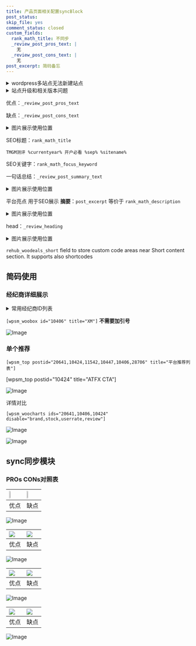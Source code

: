 ```yaml
---
title: 产品页面相关配置syncBlock
post_status: 
skip_file: yes
comment_status: closed
custom_fields:
  rank_math_title: 不同步
  _review_post_pros_text: |
    无
  _review_post_cons_text: |
    无
post_excerpt: 简码备忘
---
```

<details><summary>wordpress多站点无法新建站点</summary>

<li>和报错需要清理cookies一样的原因</li>
<li>wp-config.php里面<code>define( 'SUBDOMAIN_INSTALL', false );//子域名安装</code></li>
<li>新建子站点是用<code>define( 'SUBDOMAIN_INSTALL', true);//子域名安装</code> 完成以后，改成<code>false</code></li>
</details>

<details><summary>站点升级和相关版本问题</summary>

<p>wordpress：5.9.9
woocommerce：7.5.1
出现问题的地方：主题选项里面>><strong>Product layout >>compact style</strong></p>
<p>如何出现没有用过的字段 导致无法保存。先导出配置 然后进行修改，后面再次恢复即可。</p>
<p>出现部分字段无法显示时，需要返回默认布局后，对产品进行保存就好了。</p>
<p></p>
</details>

优点：`_review_post_pros_text`

缺点：`_review_post_cons_text`

<details><summary>图片展示使用位置</summary>

<img src="https://prod-files-secure.s3.us-west-2.amazonaws.com/39ed1227-6d7d-4570-be36-9ccd4a2c4241/f51d3d83-55d4-4bdf-9604-f37ec77ab556/Untitled.png?X-Amz-Algorithm=AWS4-HMAC-SHA256&X-Amz-Content-Sha256=UNSIGNED-PAYLOAD&X-Amz-Credential=ASIAZI2LB4664FKXFBLA%2F20250512%2Fus-west-2%2Fs3%2Faws4_request&X-Amz-Date=20250512T045523Z&X-Amz-Expires=3600&X-Amz-Security-Token=IQoJb3JpZ2luX2VjECQaCXVzLXdlc3QtMiJIMEYCIQCAeU%2F1k6fnV%2BsXxkOgnelgDIjRKaJ3n1bNWiwhMOdqgAIhAMlMcNUAgQFDH%2B7FFbEkd7hdSvYfyWdpOLpKIwT4EfnvKogECM3%2F%2F%2F%2F%2F%2F%2F%2F%2F%2FwEQABoMNjM3NDIzMTgzODA1IgxW0uxCIqdi4kVEpicq3AOaZ4D8r3mWeZvA3e5G1XOsC7npSKKyMMoC2hoEwhKZm9B%2FPPjLkzTvUiANcpJP92G8wqmNTCeWzwUjHXXj7mb86TK1Qtug2evediUOkzPLlt%2Fx%2F4hav4BBGWDo96zcqHjaXBuI70EQkVH3ObMA0rkYg3mEK5rL%2BnetamqDIqAhhB9XfmTuOqkxyN%2F8DuSZIy34tUeWoeVLCKmqhPIo9A0aLqH3tJQNwCLbyAVZtWapoNy4a3SD5Wi4%2Fcr42lCsV3zYIywnrLtpaXSAg5GJ5msYds2PzjjOd2NEP2JOyzC6zWVKRQUDkhyH1MiYcUA9sku8DAP4AwsnGseXWOnDsiaV9iOQ48X2eg0Srry2tDVAiw8FCx6St%2Br92Y99p1y9BrujYPc9oKnr3N0Vze3%2Fxzvt2wJyoyFBPANsvAQRUOJNcMj2%2FgKTlBLMVG7It28xjyx64zSFd0TFE%2FdJjnIdZsN4hEBup8ITsVZTOiNdkVAj69ODih9IyBIQjboORM9D38gcf9PNNk15h4JfJMN99YYzNa1N2HP2ySh1GyjU03bBoUd%2B0oNz83I4y%2BSoNsqenPzw4nd0taLIEBHaIzqpDXuWjm7S5jspV4uzWMOqt3OkTGUheu9yahwHpJgicjCn6IXBBjqkARmRyP1u1sdB31VUtcC66yA%2BIALsXfiuatWtGXSC3W%2FRRVm8i1dDOD%2BAkvF%2BA1i3aWMeDREEPDVxLNn4%2F27Rwqrxj%2FAMME4LkhG%2FFfxbV0BPpOTmnisIHBuf46ukum1mVNWbDApR6ySYzVg7yId6hULU4hkyKwHLE7bh7ZAO7Mbi9304QcHm2oX7GAnQnn9PHSg8LHmZW4C%2BKuJf5IGRK7ewiItG&X-Amz-Signature=16695b2c8b2bf0708842249b2b1a701ac45eccedb9f2b2b76e164fa1185dc4c0&X-Amz-SignedHeaders=host&x-id=GetObject" alt="Image">
</details>

SEO标题：`rank_math_title`

`TMGM测评 %currentyear% 开户必看 %sep% %sitename%`

SEO关键字：`rank_math_focus_keyword`

一句话总结：`_review_post_summary_text`

<details><summary>图片展示使用位置</summary>

<img src="https://prod-files-secure.s3.us-west-2.amazonaws.com/39ed1227-6d7d-4570-be36-9ccd4a2c4241/4b96a922-296c-4f4e-8630-d1c870cbce01/Untitled.png?X-Amz-Algorithm=AWS4-HMAC-SHA256&X-Amz-Content-Sha256=UNSIGNED-PAYLOAD&X-Amz-Credential=ASIAZI2LB466UUHDRCCG%2F20250512%2Fus-west-2%2Fs3%2Faws4_request&X-Amz-Date=20250512T045524Z&X-Amz-Expires=3600&X-Amz-Security-Token=IQoJb3JpZ2luX2VjECQaCXVzLXdlc3QtMiJIMEYCIQD747uVF%2FO2thCr%2BvLCWypNliDR%2FVL2vafFv8%2BtcinO7AIhAJFNHbXWOQen5enF1NEMsmXVR8rMUCSLT71LhnukYQ3hKogECM3%2F%2F%2F%2F%2F%2F%2F%2F%2F%2FwEQABoMNjM3NDIzMTgzODA1IgzFBHZpzp5pO9kRLnMq3ANaBfPSEPOwnydvQ15vG%2Ff6zUFKovq5lTxyLIbhtkA9mSGg%2B%2FvRNqBtYUh9gR9JPGFSR09TnZSwypC7HLpzM6sO%2B629zOjikoMHFEOPwh2eFwk7rZ1rPHh1PGvXh2vFven1JcqdKU1X88BxI4MUHywA1eS%2BURgDgxmYwdou5E7wfqr5Dk4lA0JPO%2F6EcTNfAbX1DMFQOqjAd70ctwD7QCcwcGtJ%2B%2FaFc1A%2BjY9suGphCsqREdOtug3mSClFjlxM34rIt8vcMDcF1ZSjwvKLPV0med547ipTui%2B95tQE4jRBjz3%2FFZu%2BJAhePZCqh3MRqfOvmQJJGqnz6gZvbTXvncwnqp6P%2F9plS%2BsKYx51RwTRFI0ClboySWxX01KXV8uOai0LvWJUnUSa1ELu76VnmGFI2Q9Yfxk2S2eBZSY3g8%2Faw2TVRLbFkz8FoDPcIx7nNGCCe0ltLpz4TXgN0rvA2DTGspmzeeS67EUD74KRhjGyDcQ2f4Ti5XX0J565eAWQjgF0w5x%2Ff3IQPusJLXCN60IAHblL0r8B2YtwY4NzrrWuIId67CZH2WEMFuHPqMGLzT%2FnCf%2BYR4dLHLWTYtWkCTeiRRj80%2Fm9nKDVdSPD8NRBHydNIVdmj5yxza1EmjDQ6IXBBjqkAbSMzPkv0ArtyNj64W%2Fo3PE1hWNf5P%2Fk45YabOPw2%2BGWsbmyCsLCn9qIrvf%2BgZbdZ16a1v215r4rvKBup6StEurkvp%2F%2BSfHhWS2SAu1998L0hMsnxMbZYDrvTm2WfnhCPK02aVSOeyXd5ZC3Q7Q7C%2BlQcr%2BU09UegupeaxuAXKGV6bKU9OvezIcjxqGYSqyZ39Rk8fm2ehr%2FH7ZWH4dCU2iMCmLd&X-Amz-Signature=4d9be07c2d6c7aaf1c8166c95cedfe7670725b12cd94586574b40e6ea7840665&X-Amz-SignedHeaders=host&x-id=GetObject" alt="Image">
</details>

平台亮点 用于SEO展示 **摘要**：`post_excerpt`  等价于 `rank_math_description`

<details><summary>图片展示使用位置</summary>

<img src="https://prod-files-secure.s3.us-west-2.amazonaws.com/39ed1227-6d7d-4570-be36-9ccd4a2c4241/1ee11f63-b60a-4dfe-a7a7-d58ff23b5d88/Untitled.png?X-Amz-Algorithm=AWS4-HMAC-SHA256&X-Amz-Content-Sha256=UNSIGNED-PAYLOAD&X-Amz-Credential=ASIAZI2LB466W2RK5GAQ%2F20250512%2Fus-west-2%2Fs3%2Faws4_request&X-Amz-Date=20250512T045524Z&X-Amz-Expires=3600&X-Amz-Security-Token=IQoJb3JpZ2luX2VjECQaCXVzLXdlc3QtMiJIMEYCIQCxb%2BwIJ3zm6gmUUonZPvK4UChFsXOWxu8cN98W6L6gzgIhAKepJ4Wd8rOa7UpMGOJK6hqDLfty74yPs0PibmB3TDkQKogECM3%2F%2F%2F%2F%2F%2F%2F%2F%2F%2FwEQABoMNjM3NDIzMTgzODA1Igw40lSgvWBjwNKb28Mq3AOjzg8%2BiCvemQuLUejsw5%2BmaZ5bcnqaKDAJXXk2aVg2m%2B8O5fIHoXb9vuddHFb3uGi9TnKq8%2BXPVBMHsD%2FvRfinbm%2FjGsBJ7U81%2FO6v8C02TZMnyKAPPEPTfZOfB8T2xoM4xhaDBaCA4BW%2Bwq1Zkl5o9pLi1LJG05duS5kgSMiQkxhyPX7i6Oid%2FuPa8trWi%2BbWR1Z27L6z8bL98wV250shVrEddwY46%2FGcDJ0qTCPs2u%2FlISqs8C%2B8bXFboM9GKTtpLG%2Fp09cBj%2ByKRQExP%2FFG3B3OcJUSuEL9BaF%2BwLBy0pAHcACugBnBWjnDtSzi%2FGuDqJmyf5w5FnP3ZrC6uPLmVw77FHC5xvH8me85vXcuvEmNwEXqXh2lXgmN2wWKf5bwkR%2FPPmsJnUABKdjQKU5QSR85%2FMjuJsUx3ARoT3p3KuL19tfthrD0RXDi6tXzBEqcqx8AKUGiYjZNRAaGxqpF4TGMfJL8DDWVYyiJJI0h%2BuMzyvhRFiRxQvj355kxrFQEIHf3URmPnw2BseJN6jOwOIMEWw5SiJPU8Lt9RbSsLOYH%2F1ZClk21vDwlovLwHcYaMWxQ3ijoPL%2BciKbxFDLPJkUkUFWd7vRaDTFZH9xVxguMgbJphcBxM8%2F8tzCM6IXBBjqkAeWlH0Dnt3crVFFXR7ey4N0e4G6bgS7r0%2Fx5CVNbakCEiEyylrkR4z1KiQuJqXNP3WOLP6my%2F78gh88HXWvEU1Z3ZpiCOrfFSN5gGldp25rALAgArunKfG1of0Lf8JietcbRlyfd923EnSrrZmh%2F7TngmS%2BrWK6Wgoe9rizZAee12j8veo%2FfwkoN3ToeDsrTr%2FbfXY5WtUxSI3%2F4Yp7%2FXNWUFhCT&X-Amz-Signature=dec43a55f992e18867587c606e7013a3b2a05579ff32c77667f10f185f466cd5&X-Amz-SignedHeaders=host&x-id=GetObject" alt="Image">
<img src="https://prod-files-secure.s3.us-west-2.amazonaws.com/39ed1227-6d7d-4570-be36-9ccd4a2c4241/ad4118b5-78d8-4fbe-801e-3b29b5d99c01/Untitled.png?X-Amz-Algorithm=AWS4-HMAC-SHA256&X-Amz-Content-Sha256=UNSIGNED-PAYLOAD&X-Amz-Credential=ASIAZI2LB466W2RK5GAQ%2F20250512%2Fus-west-2%2Fs3%2Faws4_request&X-Amz-Date=20250512T045524Z&X-Amz-Expires=3600&X-Amz-Security-Token=IQoJb3JpZ2luX2VjECQaCXVzLXdlc3QtMiJIMEYCIQCxb%2BwIJ3zm6gmUUonZPvK4UChFsXOWxu8cN98W6L6gzgIhAKepJ4Wd8rOa7UpMGOJK6hqDLfty74yPs0PibmB3TDkQKogECM3%2F%2F%2F%2F%2F%2F%2F%2F%2F%2FwEQABoMNjM3NDIzMTgzODA1Igw40lSgvWBjwNKb28Mq3AOjzg8%2BiCvemQuLUejsw5%2BmaZ5bcnqaKDAJXXk2aVg2m%2B8O5fIHoXb9vuddHFb3uGi9TnKq8%2BXPVBMHsD%2FvRfinbm%2FjGsBJ7U81%2FO6v8C02TZMnyKAPPEPTfZOfB8T2xoM4xhaDBaCA4BW%2Bwq1Zkl5o9pLi1LJG05duS5kgSMiQkxhyPX7i6Oid%2FuPa8trWi%2BbWR1Z27L6z8bL98wV250shVrEddwY46%2FGcDJ0qTCPs2u%2FlISqs8C%2B8bXFboM9GKTtpLG%2Fp09cBj%2ByKRQExP%2FFG3B3OcJUSuEL9BaF%2BwLBy0pAHcACugBnBWjnDtSzi%2FGuDqJmyf5w5FnP3ZrC6uPLmVw77FHC5xvH8me85vXcuvEmNwEXqXh2lXgmN2wWKf5bwkR%2FPPmsJnUABKdjQKU5QSR85%2FMjuJsUx3ARoT3p3KuL19tfthrD0RXDi6tXzBEqcqx8AKUGiYjZNRAaGxqpF4TGMfJL8DDWVYyiJJI0h%2BuMzyvhRFiRxQvj355kxrFQEIHf3URmPnw2BseJN6jOwOIMEWw5SiJPU8Lt9RbSsLOYH%2F1ZClk21vDwlovLwHcYaMWxQ3ijoPL%2BciKbxFDLPJkUkUFWd7vRaDTFZH9xVxguMgbJphcBxM8%2F8tzCM6IXBBjqkAeWlH0Dnt3crVFFXR7ey4N0e4G6bgS7r0%2Fx5CVNbakCEiEyylrkR4z1KiQuJqXNP3WOLP6my%2F78gh88HXWvEU1Z3ZpiCOrfFSN5gGldp25rALAgArunKfG1of0Lf8JietcbRlyfd923EnSrrZmh%2F7TngmS%2BrWK6Wgoe9rizZAee12j8veo%2FfwkoN3ToeDsrTr%2FbfXY5WtUxSI3%2F4Yp7%2FXNWUFhCT&X-Amz-Signature=86fe087ec3910b0f82bde0958479ec30032bf6376e619e0de3dbbd5e0539f56b&X-Amz-SignedHeaders=host&x-id=GetObject" alt="Image">
<img src="https://prod-files-secure.s3.us-west-2.amazonaws.com/39ed1227-6d7d-4570-be36-9ccd4a2c4241/a38cf7c9-a79c-4b64-9e94-13589fe0758b/Untitled.png?X-Amz-Algorithm=AWS4-HMAC-SHA256&X-Amz-Content-Sha256=UNSIGNED-PAYLOAD&X-Amz-Credential=ASIAZI2LB466W2RK5GAQ%2F20250512%2Fus-west-2%2Fs3%2Faws4_request&X-Amz-Date=20250512T045524Z&X-Amz-Expires=3600&X-Amz-Security-Token=IQoJb3JpZ2luX2VjECQaCXVzLXdlc3QtMiJIMEYCIQCxb%2BwIJ3zm6gmUUonZPvK4UChFsXOWxu8cN98W6L6gzgIhAKepJ4Wd8rOa7UpMGOJK6hqDLfty74yPs0PibmB3TDkQKogECM3%2F%2F%2F%2F%2F%2F%2F%2F%2F%2FwEQABoMNjM3NDIzMTgzODA1Igw40lSgvWBjwNKb28Mq3AOjzg8%2BiCvemQuLUejsw5%2BmaZ5bcnqaKDAJXXk2aVg2m%2B8O5fIHoXb9vuddHFb3uGi9TnKq8%2BXPVBMHsD%2FvRfinbm%2FjGsBJ7U81%2FO6v8C02TZMnyKAPPEPTfZOfB8T2xoM4xhaDBaCA4BW%2Bwq1Zkl5o9pLi1LJG05duS5kgSMiQkxhyPX7i6Oid%2FuPa8trWi%2BbWR1Z27L6z8bL98wV250shVrEddwY46%2FGcDJ0qTCPs2u%2FlISqs8C%2B8bXFboM9GKTtpLG%2Fp09cBj%2ByKRQExP%2FFG3B3OcJUSuEL9BaF%2BwLBy0pAHcACugBnBWjnDtSzi%2FGuDqJmyf5w5FnP3ZrC6uPLmVw77FHC5xvH8me85vXcuvEmNwEXqXh2lXgmN2wWKf5bwkR%2FPPmsJnUABKdjQKU5QSR85%2FMjuJsUx3ARoT3p3KuL19tfthrD0RXDi6tXzBEqcqx8AKUGiYjZNRAaGxqpF4TGMfJL8DDWVYyiJJI0h%2BuMzyvhRFiRxQvj355kxrFQEIHf3URmPnw2BseJN6jOwOIMEWw5SiJPU8Lt9RbSsLOYH%2F1ZClk21vDwlovLwHcYaMWxQ3ijoPL%2BciKbxFDLPJkUkUFWd7vRaDTFZH9xVxguMgbJphcBxM8%2F8tzCM6IXBBjqkAeWlH0Dnt3crVFFXR7ey4N0e4G6bgS7r0%2Fx5CVNbakCEiEyylrkR4z1KiQuJqXNP3WOLP6my%2F78gh88HXWvEU1Z3ZpiCOrfFSN5gGldp25rALAgArunKfG1of0Lf8JietcbRlyfd923EnSrrZmh%2F7TngmS%2BrWK6Wgoe9rizZAee12j8veo%2FfwkoN3ToeDsrTr%2FbfXY5WtUxSI3%2F4Yp7%2FXNWUFhCT&X-Amz-Signature=632a7f381138276b43e17fdf8ad7f7b98e1ed1433fa759b5a05d830bd47ccd40&X-Amz-SignedHeaders=host&x-id=GetObject" alt="Image">
<img src="https://prod-files-secure.s3.us-west-2.amazonaws.com/39ed1227-6d7d-4570-be36-9ccd4a2c4241/7da6fc1e-d2ac-42ae-8c75-cb5749aa18f6/Untitled.png?X-Amz-Algorithm=AWS4-HMAC-SHA256&X-Amz-Content-Sha256=UNSIGNED-PAYLOAD&X-Amz-Credential=ASIAZI2LB466W2RK5GAQ%2F20250512%2Fus-west-2%2Fs3%2Faws4_request&X-Amz-Date=20250512T045524Z&X-Amz-Expires=3600&X-Amz-Security-Token=IQoJb3JpZ2luX2VjECQaCXVzLXdlc3QtMiJIMEYCIQCxb%2BwIJ3zm6gmUUonZPvK4UChFsXOWxu8cN98W6L6gzgIhAKepJ4Wd8rOa7UpMGOJK6hqDLfty74yPs0PibmB3TDkQKogECM3%2F%2F%2F%2F%2F%2F%2F%2F%2F%2FwEQABoMNjM3NDIzMTgzODA1Igw40lSgvWBjwNKb28Mq3AOjzg8%2BiCvemQuLUejsw5%2BmaZ5bcnqaKDAJXXk2aVg2m%2B8O5fIHoXb9vuddHFb3uGi9TnKq8%2BXPVBMHsD%2FvRfinbm%2FjGsBJ7U81%2FO6v8C02TZMnyKAPPEPTfZOfB8T2xoM4xhaDBaCA4BW%2Bwq1Zkl5o9pLi1LJG05duS5kgSMiQkxhyPX7i6Oid%2FuPa8trWi%2BbWR1Z27L6z8bL98wV250shVrEddwY46%2FGcDJ0qTCPs2u%2FlISqs8C%2B8bXFboM9GKTtpLG%2Fp09cBj%2ByKRQExP%2FFG3B3OcJUSuEL9BaF%2BwLBy0pAHcACugBnBWjnDtSzi%2FGuDqJmyf5w5FnP3ZrC6uPLmVw77FHC5xvH8me85vXcuvEmNwEXqXh2lXgmN2wWKf5bwkR%2FPPmsJnUABKdjQKU5QSR85%2FMjuJsUx3ARoT3p3KuL19tfthrD0RXDi6tXzBEqcqx8AKUGiYjZNRAaGxqpF4TGMfJL8DDWVYyiJJI0h%2BuMzyvhRFiRxQvj355kxrFQEIHf3URmPnw2BseJN6jOwOIMEWw5SiJPU8Lt9RbSsLOYH%2F1ZClk21vDwlovLwHcYaMWxQ3ijoPL%2BciKbxFDLPJkUkUFWd7vRaDTFZH9xVxguMgbJphcBxM8%2F8tzCM6IXBBjqkAeWlH0Dnt3crVFFXR7ey4N0e4G6bgS7r0%2Fx5CVNbakCEiEyylrkR4z1KiQuJqXNP3WOLP6my%2F78gh88HXWvEU1Z3ZpiCOrfFSN5gGldp25rALAgArunKfG1of0Lf8JietcbRlyfd923EnSrrZmh%2F7TngmS%2BrWK6Wgoe9rizZAee12j8veo%2FfwkoN3ToeDsrTr%2FbfXY5WtUxSI3%2F4Yp7%2FXNWUFhCT&X-Amz-Signature=9478f10addbaa6e4e158c1ec51c72332fc213db311412d76da5c9e9df58ffe69&X-Amz-SignedHeaders=host&x-id=GetObject" alt="Image">
<img src="https://prod-files-secure.s3.us-west-2.amazonaws.com/39ed1227-6d7d-4570-be36-9ccd4a2c4241/7e97f40a-eaee-47f5-b2f9-475f96808fa7/Untitled.png?X-Amz-Algorithm=AWS4-HMAC-SHA256&X-Amz-Content-Sha256=UNSIGNED-PAYLOAD&X-Amz-Credential=ASIAZI2LB466W2RK5GAQ%2F20250512%2Fus-west-2%2Fs3%2Faws4_request&X-Amz-Date=20250512T045524Z&X-Amz-Expires=3600&X-Amz-Security-Token=IQoJb3JpZ2luX2VjECQaCXVzLXdlc3QtMiJIMEYCIQCxb%2BwIJ3zm6gmUUonZPvK4UChFsXOWxu8cN98W6L6gzgIhAKepJ4Wd8rOa7UpMGOJK6hqDLfty74yPs0PibmB3TDkQKogECM3%2F%2F%2F%2F%2F%2F%2F%2F%2F%2FwEQABoMNjM3NDIzMTgzODA1Igw40lSgvWBjwNKb28Mq3AOjzg8%2BiCvemQuLUejsw5%2BmaZ5bcnqaKDAJXXk2aVg2m%2B8O5fIHoXb9vuddHFb3uGi9TnKq8%2BXPVBMHsD%2FvRfinbm%2FjGsBJ7U81%2FO6v8C02TZMnyKAPPEPTfZOfB8T2xoM4xhaDBaCA4BW%2Bwq1Zkl5o9pLi1LJG05duS5kgSMiQkxhyPX7i6Oid%2FuPa8trWi%2BbWR1Z27L6z8bL98wV250shVrEddwY46%2FGcDJ0qTCPs2u%2FlISqs8C%2B8bXFboM9GKTtpLG%2Fp09cBj%2ByKRQExP%2FFG3B3OcJUSuEL9BaF%2BwLBy0pAHcACugBnBWjnDtSzi%2FGuDqJmyf5w5FnP3ZrC6uPLmVw77FHC5xvH8me85vXcuvEmNwEXqXh2lXgmN2wWKf5bwkR%2FPPmsJnUABKdjQKU5QSR85%2FMjuJsUx3ARoT3p3KuL19tfthrD0RXDi6tXzBEqcqx8AKUGiYjZNRAaGxqpF4TGMfJL8DDWVYyiJJI0h%2BuMzyvhRFiRxQvj355kxrFQEIHf3URmPnw2BseJN6jOwOIMEWw5SiJPU8Lt9RbSsLOYH%2F1ZClk21vDwlovLwHcYaMWxQ3ijoPL%2BciKbxFDLPJkUkUFWd7vRaDTFZH9xVxguMgbJphcBxM8%2F8tzCM6IXBBjqkAeWlH0Dnt3crVFFXR7ey4N0e4G6bgS7r0%2Fx5CVNbakCEiEyylrkR4z1KiQuJqXNP3WOLP6my%2F78gh88HXWvEU1Z3ZpiCOrfFSN5gGldp25rALAgArunKfG1of0Lf8JietcbRlyfd923EnSrrZmh%2F7TngmS%2BrWK6Wgoe9rizZAee12j8veo%2FfwkoN3ToeDsrTr%2FbfXY5WtUxSI3%2F4Yp7%2FXNWUFhCT&X-Amz-Signature=86f9e2c2cda2e37cf9b171503babe9eebb831a324dd865795119c8df87a8a69f&X-Amz-SignedHeaders=host&x-id=GetObject" alt="Image">
</details>

head：`_review_heading`

<details><summary>图片展示使用位置</summary>

<img src="https://prod-files-secure.s3.us-west-2.amazonaws.com/39ed1227-6d7d-4570-be36-9ccd4a2c4241/3a4650ad-9887-415c-889a-edd51fa54f27/Untitled.png?X-Amz-Algorithm=AWS4-HMAC-SHA256&X-Amz-Content-Sha256=UNSIGNED-PAYLOAD&X-Amz-Credential=ASIAZI2LB466YJAE4776%2F20250512%2Fus-west-2%2Fs3%2Faws4_request&X-Amz-Date=20250512T045525Z&X-Amz-Expires=3600&X-Amz-Security-Token=IQoJb3JpZ2luX2VjECQaCXVzLXdlc3QtMiJIMEYCIQCfFO81myOBqZF9MIPwZlQnutcZKJrJMbt66nfBgv858gIhAOUideEyA9gmqAPmi7AiHJMeI0igrAlOyXN4I%2FwzXHESKogECM3%2F%2F%2F%2F%2F%2F%2F%2F%2F%2FwEQABoMNjM3NDIzMTgzODA1IgxiHEdgex6q7OuybkUq3APDWEJmVzbHPSRR%2BR9h9YsYSZIWI%2FKlRpnQ%2BpU7%2FwKr8SRFV%2BQU40A9wTjbeo83R8fZVT74XoueZT2Diz2CDi1S9d%2FlIVL9tDeoP5DAa5lXHIxRApCeD0gFj1bc0D0hvrQp02ZoFsiy0ggY3izZyqewWRlZCC6v4I%2FK907FJnDUF7yYCqdgz2HFRa4xm2IgCxIHrzpwQPJ5MIOy5xCmbB3blNIRlngwSf6CYNsXw717%2BuCOAuC4IAcrIrjiV7AWc05H6MZsL9dqnskLsFmjmoWEKSpbIZxc4Kr2NG%2Fl7UCXtFcHAM0thFj5bDBDxH8fVALi8eUNS7xSbTwrw%2FbnnNM6ukDot8ZGU8YDkmzxRRQyNbFsHcCfxQpybgs%2BShCPmSpUB7GULOJ3bPu3J0GKXRD7PeyZIcBonexzxSKLcj3i4X0USXcWzbZYAK8Seq10YXOTjp2c9cXXL7im1azwdQRxSz7ilGw%2FkZxTlyLvS6IMfq%2B6R2cr4pid1XghIZCAnDcWlP3SuKF6%2FABbIJc1NEkndAGuWIQfxjRo%2FpoohnKQMSkVi5VRTTetgBvFVPlbJRia1jgLLKfp2td3dpAErLNAVbBZPMvahKsfKB9k%2Ba1%2FZWvdlQqHY4KMR8T4dTC%2F6IXBBjqkAa7i0Gc31%2B%2FvA9YB8PpTNMPITRa%2FtxanuEupMFmid9RVmVfXNorMW4pcX3oP7MqkysCsHQoXSfmGky9WQL0VHbn%2FtgZW1ffojeTcysf%2BUc%2BAiYiCUr4i6AfmDXG88WbiWlgjniSfU%2BCi8UZas0PKh1z8WfOvN00kYBGAWR%2F0XXF8lX6WFZluau57Ld9VxSQ9yfeaVXRT8uRBkFUWqMtOn4HCtgWv&X-Amz-Signature=45dce2638e7fd099ea29b05b970c172f7ff28fa86f20db12a222bf65d4174667&X-Amz-SignedHeaders=host&x-id=GetObject" alt="Image">
</details>

`rehub_woodeals_short`	field to store custom code areas near Short content section. It supports also shortcodes



## 简码使用

### 经纪商详细展示

<details><summary>常用经纪商ID列表</summary>

<pre><code class="php">嘉盛 ===> 20641  [wpsm_woobox id="20641" title="嘉盛"]
易信easymarkets ===> 11542  [wpsm_woobox id="11542" title="易信easymarkets"]
ATFX外汇 ===> 10424  [wpsm_woobox id="10424" title="ATFX"]
XM ===> 10406  [wpsm_woobox id="10406" title="XM"]
TMGM ===> 29622  [wpsm_woobox id="29622" title="TMGM"]
HYCM ===> 10447  [wpsm_woobox id="10447" title="HYCM"]
fpmarkets澳福外汇 ===> 20639  [wpsm_woobox id="20639" title="fpmarkets澳福外汇"]</code></pre>
</details>

`[wpsm_woobox id="10406" title="XM"]` **不需要加引号**

![Image](https://prod-files-secure.s3.us-west-2.amazonaws.com/39ed1227-6d7d-4570-be36-9ccd4a2c4241/4f898f9d-0fa7-4e43-acd3-ac6bc7be575a/Untitled.png?X-Amz-Algorithm=AWS4-HMAC-SHA256&X-Amz-Content-Sha256=UNSIGNED-PAYLOAD&X-Amz-Credential=ASIAZI2LB4667JUQAHMV%2F20250512%2Fus-west-2%2Fs3%2Faws4_request&X-Amz-Date=20250512T045522Z&X-Amz-Expires=3600&X-Amz-Security-Token=IQoJb3JpZ2luX2VjECQaCXVzLXdlc3QtMiJIMEYCIQCmm%2BCx2za8VKM0NcFu81g6q5cCjpXrliqwRSdI5zjxcAIhALuQnWGA800MrR2bXtUdyTLY18Rv2REMLEf4lmr2jkRyKogECM3%2F%2F%2F%2F%2F%2F%2F%2F%2F%2FwEQABoMNjM3NDIzMTgzODA1Igxm8sClD3cB8djZLtMq3AM1XwIkveNTdrHQXX6OGDiOnaYfCexrp73rEffBiMZ9wQJ70%2B7YPzvkn3VGyUBzJD02QHC0VDHZr%2FSqvVcqG7jTCVwZotztP0cW0piiyE5hb%2FrsPwJfn31VUOBMHrm0CjSmpPcQL9%2Fw3YsJr2T1gBgACFPzQ2lNeu4kcdR1FMZ%2FZvTr6ts6bpy45ho5ai9RG3E1EIpCtR7PfkIvpYdh%2FIxwqedbkGGPYl9dvIQm6YwdH7hu1wi8x0fRi7bCePdPGpVLHpLcNRvNGUzzAX5Q4uZWgr6xYQX0A%2B%2FVR4zIWwQxVoqtI9HRRS5dw%2FWfIRCO9FLEGdeuKSpkj3l7e%2Bkge9IgphrglJ1gVak2tqJSNBSb25QfYs4EZWO7zC7QNnA2O35NGZ2C8InFCHqrSxGY7YRY2atiCwG81aVlEbpNt6IKChQQ0HYyofZU1yXWMK71djDpsMGwK%2BHlWdGLf%2FTeUR7CGLSgNwXo9M18S09GcWBkvCvvhy627TquI44qSzpVz4w8zxZT%2BJjNUp5QUvV92fCcM6Dil9XtjIkHdFTMnZ9om%2BIV9SxV5MzFtT%2FVBr4qNdMX7fARmAokfDYuSw66SAW2kLAMG%2FQOSCPZQPydr6fM2i5fdbA4ikm%2FwTrRLjC26IXBBjqkAXTsn3c08Vk3LCoEAU5Kt4OQEvHjVSBT0GJLyJ5B5FbGg%2FgCEe3arKaU2TQSnCCFCJGJbRALt2Miq07e6fUkoQiORgHgiKfggWuiROUUhfx7XrhneMErXnRpzIQgigjg9h9foy9SzHlP%2B5OIPcGnIjK5LwyxLhpNlG3tkYJ%2BX3mdhybTMvFUK3s3zjYDryRb780A1hZubNwM5yG2lxf0D%2BARsMU%2F&X-Amz-Signature=7d3fbec7b8df0a74c64e607c95a766c5f0a32db35d9b42e5d758049769fb804b&X-Amz-SignedHeaders=host&x-id=GetObject)

### 单个推荐
`[wpsm_top postid="20641,10424,11542,10447,10406,28706" title="平台推荐列表"]`

[wpsm_top postid="10424" title="ATFX CTA"]

![Image](https://prod-files-secure.s3.us-west-2.amazonaws.com/39ed1227-6d7d-4570-be36-9ccd4a2c4241/5ac620dc-51a8-48b6-b55d-91f47299193c/Untitled.png?X-Amz-Algorithm=AWS4-HMAC-SHA256&X-Amz-Content-Sha256=UNSIGNED-PAYLOAD&X-Amz-Credential=ASIAZI2LB4667JUQAHMV%2F20250512%2Fus-west-2%2Fs3%2Faws4_request&X-Amz-Date=20250512T045522Z&X-Amz-Expires=3600&X-Amz-Security-Token=IQoJb3JpZ2luX2VjECQaCXVzLXdlc3QtMiJIMEYCIQCmm%2BCx2za8VKM0NcFu81g6q5cCjpXrliqwRSdI5zjxcAIhALuQnWGA800MrR2bXtUdyTLY18Rv2REMLEf4lmr2jkRyKogECM3%2F%2F%2F%2F%2F%2F%2F%2F%2F%2FwEQABoMNjM3NDIzMTgzODA1Igxm8sClD3cB8djZLtMq3AM1XwIkveNTdrHQXX6OGDiOnaYfCexrp73rEffBiMZ9wQJ70%2B7YPzvkn3VGyUBzJD02QHC0VDHZr%2FSqvVcqG7jTCVwZotztP0cW0piiyE5hb%2FrsPwJfn31VUOBMHrm0CjSmpPcQL9%2Fw3YsJr2T1gBgACFPzQ2lNeu4kcdR1FMZ%2FZvTr6ts6bpy45ho5ai9RG3E1EIpCtR7PfkIvpYdh%2FIxwqedbkGGPYl9dvIQm6YwdH7hu1wi8x0fRi7bCePdPGpVLHpLcNRvNGUzzAX5Q4uZWgr6xYQX0A%2B%2FVR4zIWwQxVoqtI9HRRS5dw%2FWfIRCO9FLEGdeuKSpkj3l7e%2Bkge9IgphrglJ1gVak2tqJSNBSb25QfYs4EZWO7zC7QNnA2O35NGZ2C8InFCHqrSxGY7YRY2atiCwG81aVlEbpNt6IKChQQ0HYyofZU1yXWMK71djDpsMGwK%2BHlWdGLf%2FTeUR7CGLSgNwXo9M18S09GcWBkvCvvhy627TquI44qSzpVz4w8zxZT%2BJjNUp5QUvV92fCcM6Dil9XtjIkHdFTMnZ9om%2BIV9SxV5MzFtT%2FVBr4qNdMX7fARmAokfDYuSw66SAW2kLAMG%2FQOSCPZQPydr6fM2i5fdbA4ikm%2FwTrRLjC26IXBBjqkAXTsn3c08Vk3LCoEAU5Kt4OQEvHjVSBT0GJLyJ5B5FbGg%2FgCEe3arKaU2TQSnCCFCJGJbRALt2Miq07e6fUkoQiORgHgiKfggWuiROUUhfx7XrhneMErXnRpzIQgigjg9h9foy9SzHlP%2B5OIPcGnIjK5LwyxLhpNlG3tkYJ%2BX3mdhybTMvFUK3s3zjYDryRb780A1hZubNwM5yG2lxf0D%2BARsMU%2F&X-Amz-Signature=63b8511745d93d855c09f2aff435c42d6d913fdb77e8888068176e8e5deb60c4&X-Amz-SignedHeaders=host&x-id=GetObject)

详情对比

`[wpsm_woocharts ids="20641,10406,10424" disable="brand,stock,userrate,review"]`

![Image](https://prod-files-secure.s3.us-west-2.amazonaws.com/39ed1227-6d7d-4570-be36-9ccd4a2c4241/bf3ba45f-b9f3-4295-8aef-b4a495fd25f4/Untitled.png?X-Amz-Algorithm=AWS4-HMAC-SHA256&X-Amz-Content-Sha256=UNSIGNED-PAYLOAD&X-Amz-Credential=ASIAZI2LB4667JUQAHMV%2F20250512%2Fus-west-2%2Fs3%2Faws4_request&X-Amz-Date=20250512T045522Z&X-Amz-Expires=3600&X-Amz-Security-Token=IQoJb3JpZ2luX2VjECQaCXVzLXdlc3QtMiJIMEYCIQCmm%2BCx2za8VKM0NcFu81g6q5cCjpXrliqwRSdI5zjxcAIhALuQnWGA800MrR2bXtUdyTLY18Rv2REMLEf4lmr2jkRyKogECM3%2F%2F%2F%2F%2F%2F%2F%2F%2F%2FwEQABoMNjM3NDIzMTgzODA1Igxm8sClD3cB8djZLtMq3AM1XwIkveNTdrHQXX6OGDiOnaYfCexrp73rEffBiMZ9wQJ70%2B7YPzvkn3VGyUBzJD02QHC0VDHZr%2FSqvVcqG7jTCVwZotztP0cW0piiyE5hb%2FrsPwJfn31VUOBMHrm0CjSmpPcQL9%2Fw3YsJr2T1gBgACFPzQ2lNeu4kcdR1FMZ%2FZvTr6ts6bpy45ho5ai9RG3E1EIpCtR7PfkIvpYdh%2FIxwqedbkGGPYl9dvIQm6YwdH7hu1wi8x0fRi7bCePdPGpVLHpLcNRvNGUzzAX5Q4uZWgr6xYQX0A%2B%2FVR4zIWwQxVoqtI9HRRS5dw%2FWfIRCO9FLEGdeuKSpkj3l7e%2Bkge9IgphrglJ1gVak2tqJSNBSb25QfYs4EZWO7zC7QNnA2O35NGZ2C8InFCHqrSxGY7YRY2atiCwG81aVlEbpNt6IKChQQ0HYyofZU1yXWMK71djDpsMGwK%2BHlWdGLf%2FTeUR7CGLSgNwXo9M18S09GcWBkvCvvhy627TquI44qSzpVz4w8zxZT%2BJjNUp5QUvV92fCcM6Dil9XtjIkHdFTMnZ9om%2BIV9SxV5MzFtT%2FVBr4qNdMX7fARmAokfDYuSw66SAW2kLAMG%2FQOSCPZQPydr6fM2i5fdbA4ikm%2FwTrRLjC26IXBBjqkAXTsn3c08Vk3LCoEAU5Kt4OQEvHjVSBT0GJLyJ5B5FbGg%2FgCEe3arKaU2TQSnCCFCJGJbRALt2Miq07e6fUkoQiORgHgiKfggWuiROUUhfx7XrhneMErXnRpzIQgigjg9h9foy9SzHlP%2B5OIPcGnIjK5LwyxLhpNlG3tkYJ%2BX3mdhybTMvFUK3s3zjYDryRb780A1hZubNwM5yG2lxf0D%2BARsMU%2F&X-Amz-Signature=4819a4d7f622e63f88b04a140bda674ca77b70aec7f7ce020269c5b85e11603d&X-Amz-SignedHeaders=host&x-id=GetObject)

![Image](https://prod-files-secure.s3.us-west-2.amazonaws.com/39ed1227-6d7d-4570-be36-9ccd4a2c4241/30bc56ef-f383-4b48-9768-2ebc9e436ec0/Untitled.png?X-Amz-Algorithm=AWS4-HMAC-SHA256&X-Amz-Content-Sha256=UNSIGNED-PAYLOAD&X-Amz-Credential=ASIAZI2LB4667JUQAHMV%2F20250512%2Fus-west-2%2Fs3%2Faws4_request&X-Amz-Date=20250512T045522Z&X-Amz-Expires=3600&X-Amz-Security-Token=IQoJb3JpZ2luX2VjECQaCXVzLXdlc3QtMiJIMEYCIQCmm%2BCx2za8VKM0NcFu81g6q5cCjpXrliqwRSdI5zjxcAIhALuQnWGA800MrR2bXtUdyTLY18Rv2REMLEf4lmr2jkRyKogECM3%2F%2F%2F%2F%2F%2F%2F%2F%2F%2FwEQABoMNjM3NDIzMTgzODA1Igxm8sClD3cB8djZLtMq3AM1XwIkveNTdrHQXX6OGDiOnaYfCexrp73rEffBiMZ9wQJ70%2B7YPzvkn3VGyUBzJD02QHC0VDHZr%2FSqvVcqG7jTCVwZotztP0cW0piiyE5hb%2FrsPwJfn31VUOBMHrm0CjSmpPcQL9%2Fw3YsJr2T1gBgACFPzQ2lNeu4kcdR1FMZ%2FZvTr6ts6bpy45ho5ai9RG3E1EIpCtR7PfkIvpYdh%2FIxwqedbkGGPYl9dvIQm6YwdH7hu1wi8x0fRi7bCePdPGpVLHpLcNRvNGUzzAX5Q4uZWgr6xYQX0A%2B%2FVR4zIWwQxVoqtI9HRRS5dw%2FWfIRCO9FLEGdeuKSpkj3l7e%2Bkge9IgphrglJ1gVak2tqJSNBSb25QfYs4EZWO7zC7QNnA2O35NGZ2C8InFCHqrSxGY7YRY2atiCwG81aVlEbpNt6IKChQQ0HYyofZU1yXWMK71djDpsMGwK%2BHlWdGLf%2FTeUR7CGLSgNwXo9M18S09GcWBkvCvvhy627TquI44qSzpVz4w8zxZT%2BJjNUp5QUvV92fCcM6Dil9XtjIkHdFTMnZ9om%2BIV9SxV5MzFtT%2FVBr4qNdMX7fARmAokfDYuSw66SAW2kLAMG%2FQOSCPZQPydr6fM2i5fdbA4ikm%2FwTrRLjC26IXBBjqkAXTsn3c08Vk3LCoEAU5Kt4OQEvHjVSBT0GJLyJ5B5FbGg%2FgCEe3arKaU2TQSnCCFCJGJbRALt2Miq07e6fUkoQiORgHgiKfggWuiROUUhfx7XrhneMErXnRpzIQgigjg9h9foy9SzHlP%2B5OIPcGnIjK5LwyxLhpNlG3tkYJ%2BX3mdhybTMvFUK3s3zjYDryRb780A1hZubNwM5yG2lxf0D%2BARsMU%2F&X-Amz-Signature=eb1e65b7aa9ef407cb76ad81b660411517e3ec0e6c9af4b3ddb97703491533c8&X-Amz-SignedHeaders=host&x-id=GetObject)

## sync同步模块

### PROs CONs对照表

| <img src="https://cdn.ifttt.fun/gh/jarlin8/OSS@main/icons/customize/pros.svg" height="auto" width="37.3%"> | <img src="https://cdn.ifttt.fun/gh/jarlin8/OSS@main/icons/customize/cons.svg" height="auto" width="28.8%"> |
| :--- | :--- |
| 优点 | 缺点 |

![Image](https://prod-files-secure.s3.us-west-2.amazonaws.com/39ed1227-6d7d-4570-be36-9ccd4a2c4241/8742b755-dfb5-4004-9a5f-d6e561664bd8/Untitled.png?X-Amz-Algorithm=AWS4-HMAC-SHA256&X-Amz-Content-Sha256=UNSIGNED-PAYLOAD&X-Amz-Credential=ASIAZI2LB4667JUQAHMV%2F20250512%2Fus-west-2%2Fs3%2Faws4_request&X-Amz-Date=20250512T045522Z&X-Amz-Expires=3600&X-Amz-Security-Token=IQoJb3JpZ2luX2VjECQaCXVzLXdlc3QtMiJIMEYCIQCmm%2BCx2za8VKM0NcFu81g6q5cCjpXrliqwRSdI5zjxcAIhALuQnWGA800MrR2bXtUdyTLY18Rv2REMLEf4lmr2jkRyKogECM3%2F%2F%2F%2F%2F%2F%2F%2F%2F%2FwEQABoMNjM3NDIzMTgzODA1Igxm8sClD3cB8djZLtMq3AM1XwIkveNTdrHQXX6OGDiOnaYfCexrp73rEffBiMZ9wQJ70%2B7YPzvkn3VGyUBzJD02QHC0VDHZr%2FSqvVcqG7jTCVwZotztP0cW0piiyE5hb%2FrsPwJfn31VUOBMHrm0CjSmpPcQL9%2Fw3YsJr2T1gBgACFPzQ2lNeu4kcdR1FMZ%2FZvTr6ts6bpy45ho5ai9RG3E1EIpCtR7PfkIvpYdh%2FIxwqedbkGGPYl9dvIQm6YwdH7hu1wi8x0fRi7bCePdPGpVLHpLcNRvNGUzzAX5Q4uZWgr6xYQX0A%2B%2FVR4zIWwQxVoqtI9HRRS5dw%2FWfIRCO9FLEGdeuKSpkj3l7e%2Bkge9IgphrglJ1gVak2tqJSNBSb25QfYs4EZWO7zC7QNnA2O35NGZ2C8InFCHqrSxGY7YRY2atiCwG81aVlEbpNt6IKChQQ0HYyofZU1yXWMK71djDpsMGwK%2BHlWdGLf%2FTeUR7CGLSgNwXo9M18S09GcWBkvCvvhy627TquI44qSzpVz4w8zxZT%2BJjNUp5QUvV92fCcM6Dil9XtjIkHdFTMnZ9om%2BIV9SxV5MzFtT%2FVBr4qNdMX7fARmAokfDYuSw66SAW2kLAMG%2FQOSCPZQPydr6fM2i5fdbA4ikm%2FwTrRLjC26IXBBjqkAXTsn3c08Vk3LCoEAU5Kt4OQEvHjVSBT0GJLyJ5B5FbGg%2FgCEe3arKaU2TQSnCCFCJGJbRALt2Miq07e6fUkoQiORgHgiKfggWuiROUUhfx7XrhneMErXnRpzIQgigjg9h9foy9SzHlP%2B5OIPcGnIjK5LwyxLhpNlG3tkYJ%2BX3mdhybTMvFUK3s3zjYDryRb780A1hZubNwM5yG2lxf0D%2BARsMU%2F&X-Amz-Signature=29222d68072ffaa6a05d08777781d26c5aa043b7a258c1d550f47266014e044c&X-Amz-SignedHeaders=host&x-id=GetObject)

| <img src="https://cdn.ifttt.fun/gh/jarlin8/OSS@main/icons/customize/pros1.svg" height="auto"> | <img src="https://cdn.ifttt.fun/gh/jarlin8/OSS@main/icons/customize/cons1.svg" height="auto"> |
| :--- | :--- |
| 优点 | 缺点 |

![Image](https://prod-files-secure.s3.us-west-2.amazonaws.com/39ed1227-6d7d-4570-be36-9ccd4a2c4241/806358f8-c9c4-4e17-bb35-c6c76a5397a5/Untitled.png?X-Amz-Algorithm=AWS4-HMAC-SHA256&X-Amz-Content-Sha256=UNSIGNED-PAYLOAD&X-Amz-Credential=ASIAZI2LB4667JUQAHMV%2F20250512%2Fus-west-2%2Fs3%2Faws4_request&X-Amz-Date=20250512T045522Z&X-Amz-Expires=3600&X-Amz-Security-Token=IQoJb3JpZ2luX2VjECQaCXVzLXdlc3QtMiJIMEYCIQCmm%2BCx2za8VKM0NcFu81g6q5cCjpXrliqwRSdI5zjxcAIhALuQnWGA800MrR2bXtUdyTLY18Rv2REMLEf4lmr2jkRyKogECM3%2F%2F%2F%2F%2F%2F%2F%2F%2F%2FwEQABoMNjM3NDIzMTgzODA1Igxm8sClD3cB8djZLtMq3AM1XwIkveNTdrHQXX6OGDiOnaYfCexrp73rEffBiMZ9wQJ70%2B7YPzvkn3VGyUBzJD02QHC0VDHZr%2FSqvVcqG7jTCVwZotztP0cW0piiyE5hb%2FrsPwJfn31VUOBMHrm0CjSmpPcQL9%2Fw3YsJr2T1gBgACFPzQ2lNeu4kcdR1FMZ%2FZvTr6ts6bpy45ho5ai9RG3E1EIpCtR7PfkIvpYdh%2FIxwqedbkGGPYl9dvIQm6YwdH7hu1wi8x0fRi7bCePdPGpVLHpLcNRvNGUzzAX5Q4uZWgr6xYQX0A%2B%2FVR4zIWwQxVoqtI9HRRS5dw%2FWfIRCO9FLEGdeuKSpkj3l7e%2Bkge9IgphrglJ1gVak2tqJSNBSb25QfYs4EZWO7zC7QNnA2O35NGZ2C8InFCHqrSxGY7YRY2atiCwG81aVlEbpNt6IKChQQ0HYyofZU1yXWMK71djDpsMGwK%2BHlWdGLf%2FTeUR7CGLSgNwXo9M18S09GcWBkvCvvhy627TquI44qSzpVz4w8zxZT%2BJjNUp5QUvV92fCcM6Dil9XtjIkHdFTMnZ9om%2BIV9SxV5MzFtT%2FVBr4qNdMX7fARmAokfDYuSw66SAW2kLAMG%2FQOSCPZQPydr6fM2i5fdbA4ikm%2FwTrRLjC26IXBBjqkAXTsn3c08Vk3LCoEAU5Kt4OQEvHjVSBT0GJLyJ5B5FbGg%2FgCEe3arKaU2TQSnCCFCJGJbRALt2Miq07e6fUkoQiORgHgiKfggWuiROUUhfx7XrhneMErXnRpzIQgigjg9h9foy9SzHlP%2B5OIPcGnIjK5LwyxLhpNlG3tkYJ%2BX3mdhybTMvFUK3s3zjYDryRb780A1hZubNwM5yG2lxf0D%2BARsMU%2F&X-Amz-Signature=c437eeac76cd355666886e1ccd9adbba1e62cf7616ef4b87cd7a6733e228b147&X-Amz-SignedHeaders=host&x-id=GetObject)

| <img src="https://cdn.ifttt.fun/gh/jarlin8/OSS@main/icons/customize/pros2.svg" height="auto"> | <img src="https://cdn.ifttt.fun/gh/jarlin8/OSS@main/icons/customize/cons2.svg" height="auto"> |
| :--- | :--- |
| 优点 | 缺点 |

![Image](https://prod-files-secure.s3.us-west-2.amazonaws.com/39ed1227-6d7d-4570-be36-9ccd4a2c4241/a9245ec9-70dd-4005-b534-0d54315fc5f3/Untitled.png?X-Amz-Algorithm=AWS4-HMAC-SHA256&X-Amz-Content-Sha256=UNSIGNED-PAYLOAD&X-Amz-Credential=ASIAZI2LB4667JUQAHMV%2F20250512%2Fus-west-2%2Fs3%2Faws4_request&X-Amz-Date=20250512T045522Z&X-Amz-Expires=3600&X-Amz-Security-Token=IQoJb3JpZ2luX2VjECQaCXVzLXdlc3QtMiJIMEYCIQCmm%2BCx2za8VKM0NcFu81g6q5cCjpXrliqwRSdI5zjxcAIhALuQnWGA800MrR2bXtUdyTLY18Rv2REMLEf4lmr2jkRyKogECM3%2F%2F%2F%2F%2F%2F%2F%2F%2F%2FwEQABoMNjM3NDIzMTgzODA1Igxm8sClD3cB8djZLtMq3AM1XwIkveNTdrHQXX6OGDiOnaYfCexrp73rEffBiMZ9wQJ70%2B7YPzvkn3VGyUBzJD02QHC0VDHZr%2FSqvVcqG7jTCVwZotztP0cW0piiyE5hb%2FrsPwJfn31VUOBMHrm0CjSmpPcQL9%2Fw3YsJr2T1gBgACFPzQ2lNeu4kcdR1FMZ%2FZvTr6ts6bpy45ho5ai9RG3E1EIpCtR7PfkIvpYdh%2FIxwqedbkGGPYl9dvIQm6YwdH7hu1wi8x0fRi7bCePdPGpVLHpLcNRvNGUzzAX5Q4uZWgr6xYQX0A%2B%2FVR4zIWwQxVoqtI9HRRS5dw%2FWfIRCO9FLEGdeuKSpkj3l7e%2Bkge9IgphrglJ1gVak2tqJSNBSb25QfYs4EZWO7zC7QNnA2O35NGZ2C8InFCHqrSxGY7YRY2atiCwG81aVlEbpNt6IKChQQ0HYyofZU1yXWMK71djDpsMGwK%2BHlWdGLf%2FTeUR7CGLSgNwXo9M18S09GcWBkvCvvhy627TquI44qSzpVz4w8zxZT%2BJjNUp5QUvV92fCcM6Dil9XtjIkHdFTMnZ9om%2BIV9SxV5MzFtT%2FVBr4qNdMX7fARmAokfDYuSw66SAW2kLAMG%2FQOSCPZQPydr6fM2i5fdbA4ikm%2FwTrRLjC26IXBBjqkAXTsn3c08Vk3LCoEAU5Kt4OQEvHjVSBT0GJLyJ5B5FbGg%2FgCEe3arKaU2TQSnCCFCJGJbRALt2Miq07e6fUkoQiORgHgiKfggWuiROUUhfx7XrhneMErXnRpzIQgigjg9h9foy9SzHlP%2B5OIPcGnIjK5LwyxLhpNlG3tkYJ%2BX3mdhybTMvFUK3s3zjYDryRb780A1hZubNwM5yG2lxf0D%2BARsMU%2F&X-Amz-Signature=34a6076f80917b1ccba742a2fd2234d3c5db306fd6cc116d33cad1dcc193fae3&X-Amz-SignedHeaders=host&x-id=GetObject)

| <img src="https://cdn.ifttt.fun/gh/jarlin8/OSS@main/icons/customize/pros3.svg" height="auto"> | <img src="https://cdn.ifttt.fun/gh/jarlin8/OSS@main/icons/customize/cons3.svg" height="auto"> |
| :--- | :--- |
| 优点 | 缺点 |

![Image](https://prod-files-secure.s3.us-west-2.amazonaws.com/39ed1227-6d7d-4570-be36-9ccd4a2c4241/e1e580a2-2e5c-4780-9ff4-19c318fc2284/Untitled.png?X-Amz-Algorithm=AWS4-HMAC-SHA256&X-Amz-Content-Sha256=UNSIGNED-PAYLOAD&X-Amz-Credential=ASIAZI2LB4667JUQAHMV%2F20250512%2Fus-west-2%2Fs3%2Faws4_request&X-Amz-Date=20250512T045522Z&X-Amz-Expires=3600&X-Amz-Security-Token=IQoJb3JpZ2luX2VjECQaCXVzLXdlc3QtMiJIMEYCIQCmm%2BCx2za8VKM0NcFu81g6q5cCjpXrliqwRSdI5zjxcAIhALuQnWGA800MrR2bXtUdyTLY18Rv2REMLEf4lmr2jkRyKogECM3%2F%2F%2F%2F%2F%2F%2F%2F%2F%2FwEQABoMNjM3NDIzMTgzODA1Igxm8sClD3cB8djZLtMq3AM1XwIkveNTdrHQXX6OGDiOnaYfCexrp73rEffBiMZ9wQJ70%2B7YPzvkn3VGyUBzJD02QHC0VDHZr%2FSqvVcqG7jTCVwZotztP0cW0piiyE5hb%2FrsPwJfn31VUOBMHrm0CjSmpPcQL9%2Fw3YsJr2T1gBgACFPzQ2lNeu4kcdR1FMZ%2FZvTr6ts6bpy45ho5ai9RG3E1EIpCtR7PfkIvpYdh%2FIxwqedbkGGPYl9dvIQm6YwdH7hu1wi8x0fRi7bCePdPGpVLHpLcNRvNGUzzAX5Q4uZWgr6xYQX0A%2B%2FVR4zIWwQxVoqtI9HRRS5dw%2FWfIRCO9FLEGdeuKSpkj3l7e%2Bkge9IgphrglJ1gVak2tqJSNBSb25QfYs4EZWO7zC7QNnA2O35NGZ2C8InFCHqrSxGY7YRY2atiCwG81aVlEbpNt6IKChQQ0HYyofZU1yXWMK71djDpsMGwK%2BHlWdGLf%2FTeUR7CGLSgNwXo9M18S09GcWBkvCvvhy627TquI44qSzpVz4w8zxZT%2BJjNUp5QUvV92fCcM6Dil9XtjIkHdFTMnZ9om%2BIV9SxV5MzFtT%2FVBr4qNdMX7fARmAokfDYuSw66SAW2kLAMG%2FQOSCPZQPydr6fM2i5fdbA4ikm%2FwTrRLjC26IXBBjqkAXTsn3c08Vk3LCoEAU5Kt4OQEvHjVSBT0GJLyJ5B5FbGg%2FgCEe3arKaU2TQSnCCFCJGJbRALt2Miq07e6fUkoQiORgHgiKfggWuiROUUhfx7XrhneMErXnRpzIQgigjg9h9foy9SzHlP%2B5OIPcGnIjK5LwyxLhpNlG3tkYJ%2BX3mdhybTMvFUK3s3zjYDryRb780A1hZubNwM5yG2lxf0D%2BARsMU%2F&X-Amz-Signature=5be45ef093ef5db43cbb0a0f8d18f25e07c18c388a39f979e6bca33e8f4e10dd&X-Amz-SignedHeaders=host&x-id=GetObject)